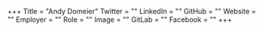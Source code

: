 +++
Title = "Andy Domeier"
Twitter = ""
LinkedIn = ""
GitHub = ""
Website = ""
Employer = ""
Role = ""
Image = ""
GitLab = ""
Facebook = ""
+++
